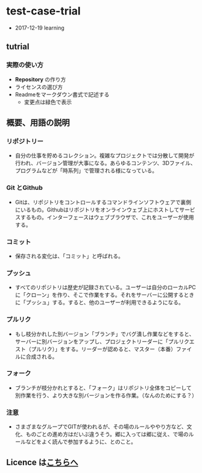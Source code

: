 # test-case-trial
* 2017-12-19 learning

## tutrial

### 実際の使い方
* **Repository** の作り方
* ライセンスの選び方
* Readmeをマークダウン書式で記述する
	* 変更点は緑色で表示


## 概要、用語の説明
### リポジトリー
 * 自分の仕事を貯めるコレクション。複雑なプロジェクトでは分散して開発が行われ、バージョン管理が大事になる。あらゆるコンテンツ、3Dファイル、プログラムなどが「時系列」で管理される様になっている。

### Git とGithub
 * Gitは、リポジトリをコントロールするコマンドラインソフトウェアで裏側にいるもの。Githubはリポジトリをオンラインウェブ上にホストしてサービスするもの。インターフェースはウェブブラウザで、これをユーザーが使用する。

### コミット
*  保存される変化は、「コミット」と呼ばれる。

### プッシュ
 * すべてのリポジトリは歴史が記録されている。ユーザーは自分のローカルPCに「クローン」を作り、そこで作業をする。それをサーバーに公開するときに「プッシュ」する。すると、他のユーザーが利用できるようになる。

### プルリク
 * もし枝分かれした別バージョン「ブランチ」でバグ潰し作業などをすると、サーバーに別バージョンをアップし、プロジェクトリーダーに「プルリクエスト（プルリク）」をする。リーダーが認めると、マスター（本番）ファイルに合成される。

### フォーク
* ブランチが枝分かれとすると、「フォーク」はリポジトリ全体をコピーして別作業を行う、より大きな別バージョンを作る作業。（なんのためにする？）

### 注意
* さまざまなグループでGITが使われるが、その場のルールややり方など、文化、ものごとの進め方はだいぶ違うそう。郷に入っては郷に従え、で場のルールなどをよく読んで参加するように、とのこと。

## Licence は[こちらへ](https://opensource.org/licenses/)
